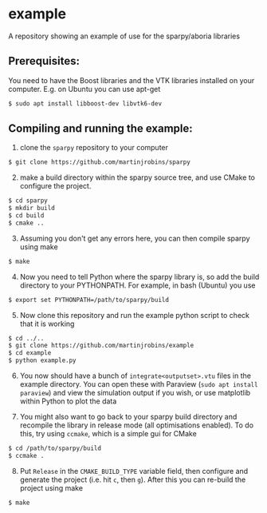 # example
A repository showing an example of use for the sparpy/aboria libraries

## Prerequisites:

You need to have the Boost libraries and the VTK libraries installed on your 
computer. E.g. on Ubuntu you can use apt-get

```bash
$ sudo apt install libboost-dev libvtk6-dev
```

## Compiling and running the example:

1. clone the `sparpy` repository to your computer

```bash
$ git clone https://github.com/martinjrobins/sparpy
```

2. make a build directory within the sparpy source tree, and use CMake to 
   configure the project. 

```bash
$ cd sparpy
$ mkdir build
$ cd build
$ cmake ..
```

3. Assuming you don't get any errors here, you can then compile sparpy using 
   make

```bash
$ make
```

4. Now you need to tell Python where the sparpy library is, so add the build 
   directory to your PYTHONPATH. For example, in bash (Ubuntu) you use

```bash
$ export set PYTHONPATH=/path/to/sparpy/build
```

5. Now clone this repository and run the example python script to check that it 
   is working

```bash
$ cd ../..
$ git clone https://github.com/martinjrobins/example
$ cd example
$ python example.py
```

6. You now should have a bunch of `integrate<outputset>.vtu` files in the 
   example directory. You can open these with Paraview (`sudo apt install 
   paraview`) and view the simulation output if you wish, or use matplotlib 
   within Python to plot the data

7. You might also want to go back to your sparpy build directory and recompile 
   the library in release mode (all optimisations enabled). To do this, try 
   using `ccmake`, which is a simple gui for CMake

```bash
$ cd /path/to/sparpy/build
$ ccmake .
```

8. Put `Release` in the `CMAKE_BUILD_TYPE` variable field, then configure and 
   generate the project (i.e. hit `c`, then `g`). After this you can re-build 
   the project using make

```bash
$ make
```

